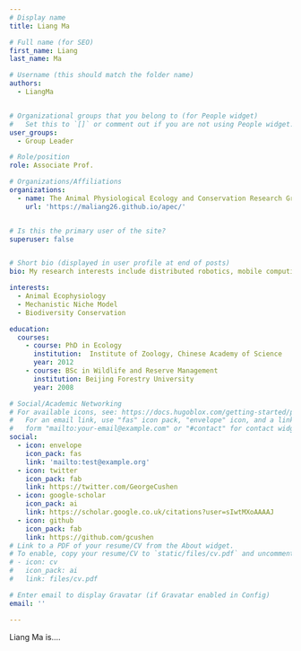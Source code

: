 ```yaml
---
# Display name
title: Liang Ma

# Full name (for SEO)
first_name: Liang
last_name: Ma

# Username (this should match the folder name)
authors:
  - LiangMa


# Organizational groups that you belong to (for People widget)
#   Set this to `[]` or comment out if you are not using People widget.
user_groups:
  - Group Leader

# Role/position
role: Associate Prof.

# Organizations/Affiliations
organizations:
  - name: The Animal Physiological Ecology and Conservation Research Group
    url: 'https://maliang26.github.io/apec/'


# Is this the primary user of the site?
superuser: false


# Short bio (displayed in user profile at end of posts)
bio: My research interests include distributed robotics, mobile computing and programmable matter.

interests:
  - Animal Ecophysiology
  - Mechanistic Niche Model
  - Biodiversity Conservation

education:
  courses:
    - course: PhD in Ecology
      institution:  Institute of Zoology, Chinese Academy of Science
      year: 2012
    - course: BSc in Wildlife and Reserve Management
      institution: Beijing Forestry University
      year: 2008

# Social/Academic Networking
# For available icons, see: https://docs.hugoblox.com/getting-started/page-builder/#icons
#   For an email link, use "fas" icon pack, "envelope" icon, and a link in the
#   form "mailto:your-email@example.com" or "#contact" for contact widget.
social:
  - icon: envelope
    icon_pack: fas
    link: 'mailto:test@example.org'
  - icon: twitter
    icon_pack: fab
    link: https://twitter.com/GeorgeCushen
  - icon: google-scholar
    icon_pack: ai
    link: https://scholar.google.co.uk/citations?user=sIwtMXoAAAAJ
  - icon: github
    icon_pack: fab
    link: https://github.com/gcushen
# Link to a PDF of your resume/CV from the About widget.
# To enable, copy your resume/CV to `static/files/cv.pdf` and uncomment the lines below.
# - icon: cv
#   icon_pack: ai
#   link: files/cv.pdf

# Enter email to display Gravatar (if Gravatar enabled in Config)
email: ''

---
```


Liang Ma is....
